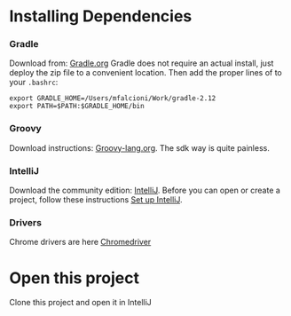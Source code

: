 # Installing Dependencies

### Gradle

Download from: [Gradle.org](http://gradle.org/gradle-download/)
Gradle does not require an actual install, just deploy the zip file to a convenient location.  Then add the proper lines of to your `.bashrc`:

```
export GRADLE_HOME=/Users/mfalcioni/Work/gradle-2.12
export PATH=$PATH:$GRADLE_HOME/bin
```

### Groovy

Download instructions: [Groovy-lang.org](http://groovy-lang.org/download.html). The sdk way is quite painless. 

### IntelliJ

Download the community edition: [IntelliJ](https://www.jetbrains.com/idea/#chooseYourEdition).  Before you can 
open or create a project, follow these instructions [Set up IntelliJ](http://stackoverflow.com/questions/31215452/intellij-idea-importing-gradle-project-getting-java-home-not-defined-yet).

### Drivers

Chrome drivers are here [Chromedriver](http://chromedriver.storage.googleapis.com/index.html?path=2.14/)

# Open this project

Clone this project and open it in IntelliJ
